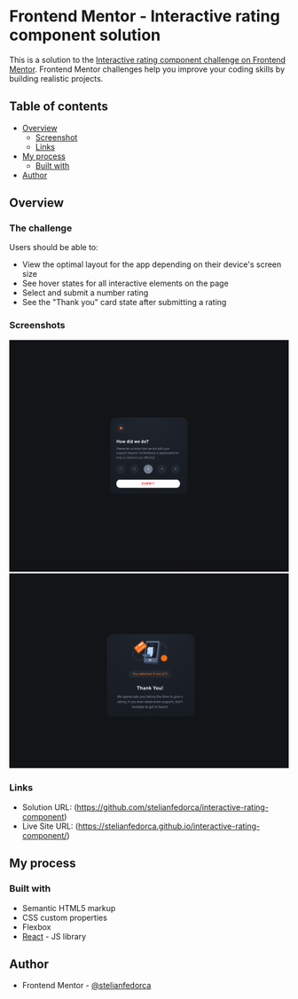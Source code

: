 # Frontend Mentor - Interactive rating component solution

This is a solution to the [Interactive rating component challenge on Frontend Mentor](https://www.frontendmentor.io/challenges/interactive-rating-component-koxpeBUmI). Frontend Mentor challenges help you improve your coding skills by building realistic projects.

## Table of contents

- [Overview](#overview)
  - [Screenshot](#screenshot)
  - [Links](#links)
- [My process](#my-process)
  - [Built with](#built-with)
- [Author](#author)

## Overview

### The challenge

Users should be able to:

- View the optimal layout for the app depending on their device's screen size
- See hover states for all interactive elements on the page
- Select and submit a number rating
- See the "Thank you" card state after submitting a rating

### Screenshots

![](./desktop-1.png)
![](./desktop-2.png)

### Links

- Solution URL: (https://github.com/stelianfedorca/interactive-rating-component)
- Live Site URL: (https://stelianfedorca.github.io/interactive-rating-component/)

## My process

### Built with

- Semantic HTML5 markup
- CSS custom properties
- Flexbox
- [React](https://reactjs.org/) - JS library

## Author

- Frontend Mentor - [@stelianfedorca](https://www.frontendmentor.io/profile/stelianfedorca)
